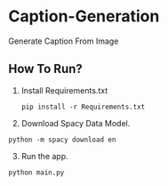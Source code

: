 # Caption-Generation
Generate Caption From Image

## How To Run?
1. Install Requirements.txt

    `pip install -r Requirements.txt`
2. Download Spacy Data Model.

  `python -m spacy download en`
  
3. Run the app.

  `python main.py`